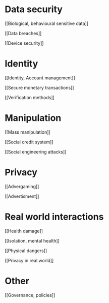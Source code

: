 # Data security
[[Biological, behavioural sensitive data]]

[[Data breaches]]

[[Device security]]

# Identity
[[Identity, Account management]]

[[Secure monetary transactions]]

[[Verification methods]]

# Manipulation
[[Mass manipulation]]

[[Social credit system]]

[[Social engineering attacks]]

# Privacy
[[Advergaming]]

[[Advertisment]]

# Real world interactions
[[Health damage]]

[[Isolation, mental health]]

[[Physical dangers]]

[[Privacy in real world]]

# Other
[[Governance, policies]]
